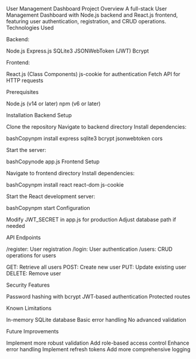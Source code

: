 User Management Dashboard
Project Overview
A full-stack User Management Dashboard with Node.js backend and React.js frontend, featuring user authentication, registration, and CRUD operations.
Technologies Used

Backend:

Node.js
Express.js
SQLite3
JSONWebToken (JWT)
Bcrypt


Frontend:

React.js (Class Components)
js-cookie for authentication
Fetch API for HTTP requests



Prerequisites

Node.js (v14 or later)
npm (v6 or later)

Installation
Backend Setup

Clone the repository
Navigate to backend directory
Install dependencies:

bashCopynpm install express sqlite3 bcrypt jsonwebtoken cors

Start the server:

bashCopynode app.js
Frontend Setup

Navigate to frontend directory
Install dependencies:

bashCopynpm install react react-dom js-cookie

Start the React development server:

bashCopynpm start
Configuration

Modify JWT_SECRET in app.js for production
Adjust database path if needed

API Endpoints

/register: User registration
/login: User authentication
/users: CRUD operations for users

GET: Retrieve all users
POST: Create new user
PUT: Update existing user
DELETE: Remove user



Security Features

Password hashing with bcrypt
JWT-based authentication
Protected routes

Known Limitations

In-memory SQLite database
Basic error handling
No advanced validation

Future Improvements

Implement more robust validation
Add role-based access control
Enhance error handling
Implement refresh tokens
Add more comprehensive logging
